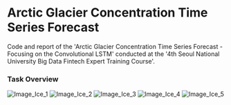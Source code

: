 # Arctic Glacier Concentration Time Series Forecast
Code and report of the 'Arctic Glacier Concentration Time Series Forecast - Focusing on the Convolutional LSTM'
conducted at the '4th Seoul National University Big Data Fintech Expert Training Course'.

### Task Overview
![Image_Ice_1](https://user-images.githubusercontent.com/89120612/215261870-790656de-7fb7-4445-aa14-a8c66b404ec2.png)
![Image_Ice_2](https://user-images.githubusercontent.com/89120612/215261874-1e97e5bf-6187-4349-9489-3357e86347a5.png)
![Image_Ice_3](https://user-images.githubusercontent.com/89120612/215261875-d543174e-d405-4096-a8c7-85821d1ef229.png)
![Image_Ice_4](https://user-images.githubusercontent.com/89120612/215261876-6d228d37-816d-4132-950f-996610ac6d78.png)
![Image_Ice_5](https://user-images.githubusercontent.com/89120612/215261878-1ed9b7ff-f974-47ee-b193-57d1b6cd56fa.png)
